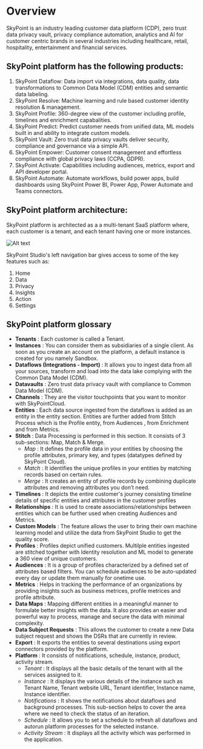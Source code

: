 # Overview
SkyPoint is an industry leading customer data platform (CDP), zero trust data privacy vault, privacy compliance automation, analytics and AI for customer centric brands in several industries including healthcare, retail, hospitality, entertainment and financial services.   

## SkyPoint platform has the following products:

1.	SkyPoint Dataflow: Data import via integrations, data quality, data transformations to Common Data Model (CDM) entities and semantic data labeling. 
2. SkyPoint Resolve: Machine learning and rule based customer identity resolution & management.
3. SkyPoint Profile: 360-degree view of the customer including profile, timelines and enrichment capabalities. 
4. SkyPoint Predict: Predict customer needs from unified data, ML models built in and ability to integrate custom models.
5. SkyPoint Vault:  Zero trust data privacy vaults deliver security, compliance and governance via a simple API. 
6. SkyPoint Empower: Customer consent management and effortless compliance with global privacy laws (CCPA, GDPR).
7. SkyPoint Activate: Capabilities including audiences, metrics, export and API developer portal. 
8. SkyPoint Automate: Automate workflows, build power apps, build dashboards using SkyPoint Power BI, Power App, Power Automate and Teams connectors.

## SkyPoint platform architecture:

SkyPoint platform is architected as a a multi-tenant SaaS platform where, each customer is a tenant, and each tenant having one or more instances.
 
 ![Alt text](https://github.com/skypointcloud/platform/blob/master/docs/doc_snippets/Multitenant.png?raw=true)
 
SkyPoint Studio's left navigation bar gives access to some of the key features such as:

  1. Home
  2. Data
  3. Privacy
  4. Insights
  5. Action
  6. Settings

## **SkyPoint platform glossary**

- **Tenants** : Each customer is called a Tenant.
- **Instances** : You can consider them as subsidiaries of a single client. As soon as you create an account on the platform, a default instance is created for you namely Sandbox.
- **Dataflows (Integrations - Import)** : It allows you to ingest data from all your sources, transform and load into the data lake complying with the Common Data Model (CDM).
- **Datavaults** : Zero trust data privacy vault with compliance to Common Data Model (CDM).
- **Channels** : They are the visitor touchpoints that you want to monitor with SkyPointCloud.
- **Entities** : Each data source ingested from the dataflows is added as an entity in the entity section. Entities are further added from Stitch Process which is the Profile entity, from Audiences , from Enrichment and from Metrics.
- **Stitch** : Data Processing is performed in this section. It consists of 3 sub-sections: Map, Match & Merge.
  - *Map* : It defines the profile data in your entities by choosing the profile attributes, primary key, and types (datatypes defined by SkyPoint Cloud).
  - *Match* : It identifies the unique profiles in your entities by matching records based on certain rules.
  - *Merge* : It creates an entity of profile records by combining duplicate attributes and removing attributes you don’t need.
- **Timelines** : It depicts the entire customer's journey consisting timeline details of  specific entities and attributes in the customer profiles 
- **Relationships** : It is used to create associations/relationships between entities which can be further used when creating Audiences and Metrics.
- **Custom Models** : The feature allows the user to bring their own machine learning model and utilize the data from SkyPoint Studio to get the quality score.
- **Profiles** : Profiles depict unified customers. Multilple entities ingested are stitched together with Identity resolution and ML model to generate a 360 view of unique customers. 
- **Audiences** : It is a group of profiles characterized by a defined set of attributes based filters. You can schedule audiences to be auto-updated every day or update them manually for onetime use.
- **Metrics** : Helps in tracking the performance of an organizations by providing insights such as business metrices, profile metrices and profile attribute. 
- **Data Maps** : Mapping different entities in a meaningful manner to formulate better insights with the data.  It also provides an easier and powerful way to process, manage and secure the data with minimal complexity.
- **Data Subject Requests** : This allows the customer to create a new Data subject request and shows the DSRs that are currently in review.
- **Export** : It exports the entities to several destinations  using export connectors provided by the platform.
- **Platform** : It consists of notifications, schedule, instance, product, activity stream.
  - *Tenant* : It displays all the basic details of the tenant with all the services assigned to it.
  - *Instance* : It displays the various details of the instance such as Tenant Name, Tenant website URL, Tenant identifier, Instance name, Instance identifier.
  - *Notifications* : It shows the notifications about dataflows and background processes. This sub-section helps to cover the area where we need to check the status of an iteration.
  - *Schedule* : It allows you to set a schedule to refresh all dataflows and autorun platform processes for the selected instance.
  - *Activity Stream* : It displays all the activity which was performed in the application.

